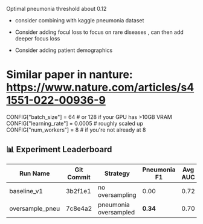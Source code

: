 Optimal pneumonia threshold about 0.12

- consider combining with kaggle pneumonia dataset

- Consider adding focul loss to focus on rare diseases , can then add deeper focus loss
- Consider adding patient demographics


# Similar paper in nanture: https://www.nature.com/articles/s41551-022-00936-9

CONFIG["batch_size"] = 64  # or 128 if your GPU has >10GB VRAM
CONFIG["learning_rate"] = 0.0005  # roughly scaled up
CONFIG["num_workers"] = 8  # if you're not already at 8


## 📊 Experiment Leaderboard

| Run Name           | Git Commit | Strategy              | Pneumonia F1 | Avg AUC | Val F1 | Notes                        | WandB Link |
|--------------------|------------|-----------------------|--------------|---------|--------|------------------------------|------------|
| baseline_v1        | 3b2f1e1    | no oversampling        | 0.00         | 0.72    | 0.01   | Original setup               | [link](https://wandb.ai/...) |
| oversample_pneu    | 7c8e4a2    | pneumonia oversampled  | **0.34**     | 0.70    | 0.05   | Balanced train set           | [link].) |

